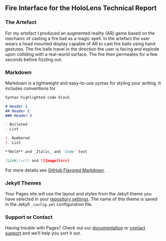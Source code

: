 ## Fire Interface for the HoloLens Technical Report

### The Artefact
For my artefact I produced an augmented reality (AR) game based on the mechanic of casting a fire ball as a magic spell. In the artefact the user wears a head mounted display capable of AR to cast fire balls using hand gestures. The fire balls travel in the direction the user is facing and explode upon colliding with a real-world surface. The fire then permeates for a few seconds before fizzling out. 

### Markdown

Markdown is a lightweight and easy-to-use syntax for styling your writing. It includes conventions for

```markdown
Syntax highlighted code block

# Header 1
## Header 2
### Header 3

- Bulleted
- List

1. Numbered
2. List

**Bold** and _Italic_ and `Code` text

[Link](url) and ![Image](src)
```

For more details see [GitHub Flavored Markdown](https://guides.github.com/features/mastering-markdown/).

### Jekyll Themes

Your Pages site will use the layout and styles from the Jekyll theme you have selected in your [repository settings](https://github.com/1ByteMemory/ArtefactTechReport.github.io/settings). The name of this theme is saved in the Jekyll `_config.yml` configuration file.

### Support or Contact

Having trouble with Pages? Check out our [documentation](https://help.github.com/categories/github-pages-basics/) or [contact support](https://github.com/contact) and we’ll help you sort it out.
